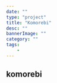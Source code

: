 ```yaml
---
date: ""
type: "project"
title: "Komorebi"
desc: ""
bannerImage: ""
category: ""
tags:  
    -
---
```


## komorebi